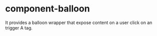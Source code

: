 # component-balloon

It provides a balloon wrapper that expose content on a user click on an trigger
A tag.
